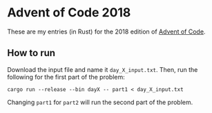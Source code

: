 # Advent of Code 2018

These are my entries (in Rust) for the 2018 edition of [Advent of Code](https://adventofcode.com).

## How to run
Download the input file and name it `day_X_input.txt`. Then, run the following for the first part of the problem:

```
cargo run --release --bin dayX -- part1 < day_X_input.txt
```

Changing `part1` for `part2` will run the second part of the problem.